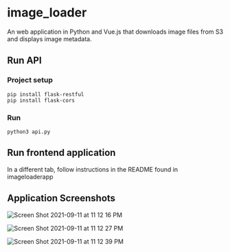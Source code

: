 # image_loader
An web application in Python and Vue.js that downloads image files from S3 and displays image metadata.

## Run API
### Project setup
```
pip install flask-restful
pip install flask-cors
```

### Run 
```
python3 api.py
```

## Run frontend application
In a different tab, follow instructions in the README found in imageloaderapp

## Application Screenshots

![Screen Shot 2021-09-11 at 11 12 16 PM](https://user-images.githubusercontent.com/394007/132974268-298e34cc-74ce-40f5-b5de-0a9e823dbbd9.png)

![Screen Shot 2021-09-11 at 11 12 27 PM](https://user-images.githubusercontent.com/394007/132974270-8c64313a-ec1d-4d44-a99e-b5264d2907c7.png)

![Screen Shot 2021-09-11 at 11 12 39 PM](https://user-images.githubusercontent.com/394007/132974275-2e269b8c-0ebe-4502-9e17-724fbb31911f.png)
